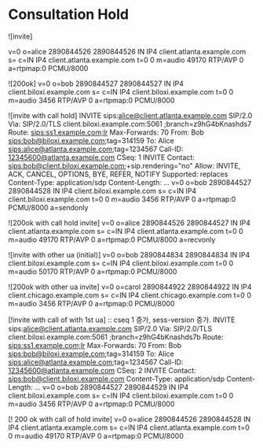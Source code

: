 # Consultation Hold
![invite]

v=0
o=alice 2890844526 2890844526 IN IP4 client.atlanta.example.com
s=
c=IN IP4 client.atlanta.example.com
t=0 0
m=audio 49170 RTP/AVP 0
a=rtpmap:0 PCMU/8000

![200ok]
v=0
o=bob 2890844527 2890844527 IN IP4 client.biloxi.example.com
s=
c=IN IP4 client.biloxi.example.com
t=0 0
m=audio 3456 RTP/AVP 0
a=rtpmap:0 PCMU/8000

![invite with call hold]
INVITE sips:alice@client.atlanta.example.com SIP/2.0
Via: SIP/2.0/TLS client.biloxi.example.com:5061
;branch=z9hG4bKnashds7
Route: <sips:ss1.example.com;lr>
Max-Forwards: 70
From: Bob <sips:bob@biloxi.example.com>;tag=314159
To: Alice <sips:alice@atlanta.example.com>;tag=1234567
Call-ID: 12345600@atlanta.example.com
CSeq: 1 INVITE
Contact: <sips:bob@client.biloxi.example.com>;+sip.rendering="no"
Allow: INVITE, ACK, CANCEL, OPTIONS, BYE, REFER, NOTIFY
Supported: replaces
Content-Type: application/sdp
Content-Length: ...
v=0
o=bob 2890844527 2890844528 IN IP4 client.biloxi.example.com
s=
c=IN IP4 client.biloxi.example.com
t=0 0
m=audio 3456 RTP/AVP 0
a=rtpmap:0 PCMU/8000
a=sendonly



![200ok with call hold invite]
v=0
o=alice 2890844526 2890844527 IN IP4 client.atlanta.example.com
s=
c=IN IP4 client.atlanta.example.com
t=0 0
m=audio 49170 RTP/AVP 0
a=rtpmap:0 PCMU/8000
a=recvonly


![invite with other ua (initial)]
v=0
o=bob 2890844834 2890844834 IN IP4 client.biloxi.example.com
s=
c=IN IP4 client.biloxi.example.com
t=0 0
m=audio 50170 RTP/AVP 0
a=rtpmap:0 PCMU/8000

![200ok with other ua invite]
v=0
o=carol 2890844922 2890844922 IN IP4 client.chicago.example.com
s=
c=IN IP4 client.chicago.example.com
t=0 0
m=audio 3456 RTP/AVP 0
a=rtpmap:0 PCMU/8000



[!invite with call of with 1st ua]
:: cseq 1 증가, sess-version 증가.
INVITE sips:alice@client.atlanta.example.com SIP/2.0
Via: SIP/2.0/TLS client.biloxi.example.com:5061
;branch=z9hG4bKnashds7b
Route: <sips:ss1.example.com;lr>
Max-Forwards: 70
From: Bob <sips:bob@biloxi.example.com>;tag=314159
To: Alice <sips:alice@atlanta.example.com>;tag=1234567
Call-ID: 12345600@atlanta.example.com
CSeq: 2 INVITE
Contact: <sips:bob@client.biloxi.example.com>
Content-Type: application/sdp
Content-Length: ...
v=0
o=bob 2890844527 2890844529 IN IP4 client.biloxi.example.com
s=
c=IN IP4 client.biloxi.example.com
t=0 0
m=audio 3456 RTP/AVP 0
a=rtpmap:0 PCMU/8000


[! 200 ok with call of hold invite]
v=0
o=alice 2890844526 2890844528 IN IP4 client.atlanta.example.com
s=
c=IN IP4 client.atlanta.example.com
t=0 0
m=audio 49170 RTP/AVP 0
a=rtpmap:0 PCMU/8000

